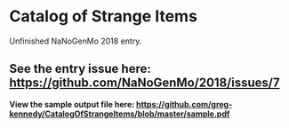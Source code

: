 # Catalog of Strange Items
Unfinished NaNoGenMo 2018 entry.

## See the entry issue here: https://github.com/NaNoGenMo/2018/issues/7

**View the sample output file here: https://github.com/greg-kennedy/CatalogOfStrangeItems/blob/master/sample.pdf**
